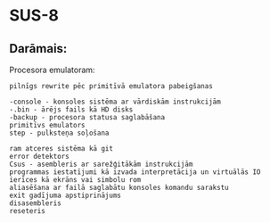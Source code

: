 # SUS-8

## Darāmais:
Procesora emulatoram:

	pilnīgs rewrite pēc primitīvā emulatora pabeigšanas
	
	-console - konsoles sistēma ar vārdiskām instrukcijām
	-.bin - ārējs fails kā HD disks
	-backup - procesora statusa saglabāšana
	primitīvs emulators
	step - pulksteņa soļošana
	
	ram atceres sistēma kā git
	error detektors
	Csus - asembleris ar sarežģitākām instrukcijām
	programmas iestatījumi kā izvada interpretācija un virtuālās IO ierīces kā ekrāns vai simbolu rom
	aliasēšana ar failā saglabātu konsoles komandu sarakstu
	exit gadījuma apstiprinājums
	disasembleris
	reseteris